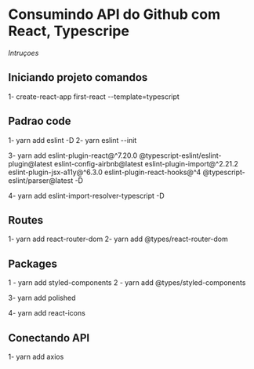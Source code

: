 # Consumindo API do Github com React, Typescripe


*Intruçoes*
## Iniciando projeto comandos

1- create-react-app first-react --template=typescript

## Padrao code
1- yarn add eslint -D
2- yarn eslint --init

3- yarn add eslint-plugin-react@^7.20.0 @typescript-eslint/eslint-plugin@latest eslint-config-airbnb@latest eslint-plugin-import@^2.21.2 eslint-plugin-jsx-a11y@^6.3.0 eslint-plugin-react-hooks@^4 @typescript-eslint/parser@latest -D

4- yarn add eslint-import-resolver-typescript -D

## Routes
1- yarn add react-router-dom
2- yarn add @types/react-router-dom

## Packages
1 - yarn add styled-components
2 - yarn add @types/styled-components

3- yarn add polished

4- yarn add react-icons

## Conectando API
1- yarn add axios
